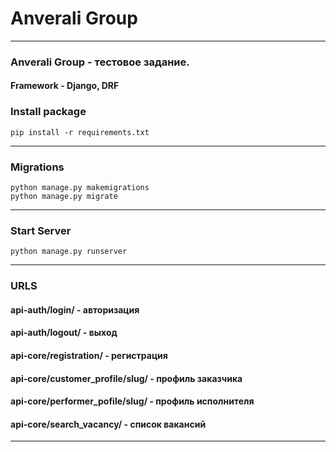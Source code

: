 # Anverali Group 
___
### **Anverali Group** - тестовое задание.

#### Framework - Django, DRF

### Install package

```
pip install -r requirements.txt
```
---
### Migrations

```
python manage.py makemigrations
python manage.py migrate
```
---
### Start Server 

```commandline
python manage.py runserver 
```
---
### URLS

#### api-auth/login/ - авторизация 
#### api-auth/logout/ - выход
#### api-core/registration/ - регистрация 
#### api-core/customer_profile/slug/ - профиль заказчика
#### api-core/performer_pofile/slug/ - профиль исполнителя
#### api-core/search_vacancy/ - список вакансий 

---
